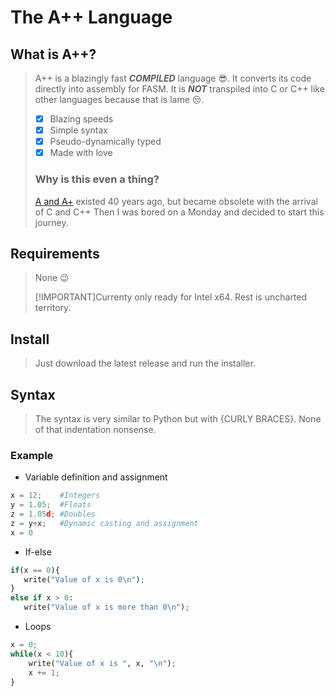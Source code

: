
# The A++ Language

## What is A++?

> A++ is a blazingly fast ***COMPILED*** language 😎. It converts its code directly into assembly for FASM. 
> It is ***NOT*** transpiled into C or C++ like other languages because that is lame 😒.
> - [x] Blazing speeds
> - [x] Simple syntax
> - [x] Pseudo-dynamically typed
> - [x] Made with love
> ### Why is this even a thing?
> <a href='https://en.wikipedia.org/wiki/A%2B_(programming_language)'>A and A+</a> existed 40 years ago, but became obsolete with the arrival of C and C++
> Then I was bored on a Monday and decided to start this journey.


## Requirements
> None 😉
> 
> [!IMPORTANT]Currenty only ready for Intel x64. Rest is uncharted territory.

## Install
> Just download the latest release and run the installer.


## Syntax
> The syntax is very similar to Python but with {CURLY BRACES}.
> None of that indentation nonsense.
> 
### Example
 - Variable definition and assignment
```python 
x = 12;    #Integers
y = 1.05;  #Floats
z = 1.05d; #Doubles
z = y+x;   #Dynamic casting and assignment
x = 0
```

 - If-else
 ```python
if(x == 0){
    write("Value of x is 0\n");
}
else if x > 0:
    write("Value of x is more than 0\n");
```

- Loops
```python
x = 0;
while(x < 10){
    write("Value of x is ", x, "\n");
    x += 1;
}
```